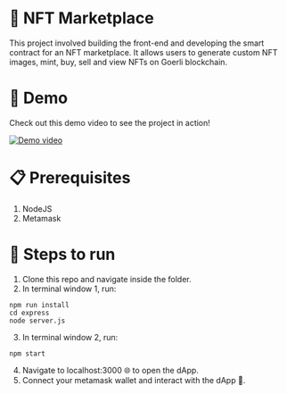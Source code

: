 # 🎨 NFT Marketplace
This project involved building the front-end and developing the smart contract for an NFT marketplace. It allows users to generate custom NFT images, mint, buy, sell and view NFTs on Goerli blockchain.

# 🎥 Demo
Check out this demo video to see the project in action!
<br>

[![Demo video](https://img.youtube.com/vi/TucyCcSOrck/0.jpg)](https://www.youtube.com/watch?v=TucyCcSOrck)

# 📋 Prerequisites
1. NodeJS
2. Metamask

# 🚀 Steps to run
1. Clone this repo and navigate inside the folder.
2. In terminal window 1, run:

```
npm run install
cd express
node server.js
```

3. In terminal window 2, run:

```
npm start
```

4. Navigate to localhost:3000 🌐 to open the dApp.
5. Connect your metamask wallet and interact with the dApp 🤝.
